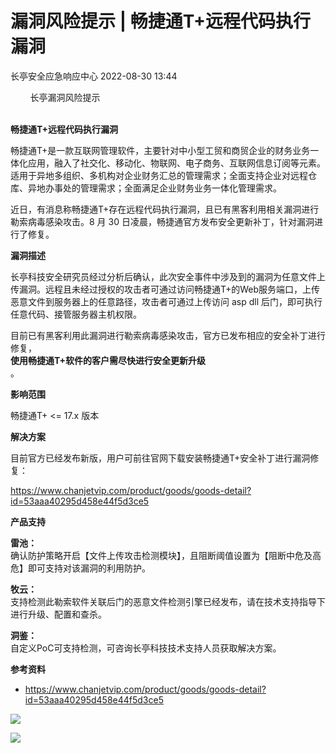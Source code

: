 #  漏洞风险提示 | 畅捷通T+远程代码执行漏洞   
 长亭安全应急响应中心   2022-08-30 13:44  
  
        长亭漏洞风险提示         
  
  
   
**畅捷通T+远程代码执行漏洞**  
  
  
畅捷通T+是一款互联网管理软件，主要针对中小型工贸和商贸企业的财务业务一体化应用，融入了社交化、移动化、物联网、电子商务、互联网信息订阅等元素。适用于异地多组织、多机构对企业财务汇总的管理需求；全面支持企业对远程仓库、异地办事处的管理需求；全面满足企业财务业务一体化管理需求。  
  
  
近日，有消息称畅捷通T+存在远程代码执行漏洞，且已有黑客利用相关漏洞进行勒索病毒感染攻击。8 月 30 日凌晨，畅捷通官方发布安全更新补丁，针对漏洞进行了修复。  
  
**漏洞描述**  
  
  
长亭科技安全研究员经过分析后确认，此次安全事件中涉及到的漏洞为任意文件上传漏洞。远程且未经过授权的攻击者可通过访问畅捷通T+的Web服务端口，上传恶意文件到服务器上的任意路径，攻击者可通过上传访问 asp dll 后门，即可执行任意代码、接管服务器主机权限。  
  
  
目前已有黑客利用此漏洞进行勒索病毒感染攻击，官方已发布相应的安全补丁进行修复，  
**使用畅捷通T+软件的客户需尽快进行安全更新升级**  
。  
  
**影响范围**  
  
  
畅捷通T+ <= 17.x 版本  
  
  
**解决方案**  
  
  
目前官方已经发布新版，用户可前往官网下载安装畅捷通T+安全补丁进行漏洞修复：  
  
https://www.chanjetvip.com/product/goods/goods-detail?id=53aaa40295d458e44f5d3ce5  
  
**产品支持**  
  
  
**雷池：**  
确认防护策略开启【文件上传攻击检测模块】，且阻断阈值设置为【阻断中危及高危】即可支持对该漏洞的利用防护。  
  
  
**牧云：**  
支持检测此勒索软件关联后门的恶意文件检测引擎已经发布，请在技术支持指导下进行升级、配置和查杀。  
  
  
**洞鉴：**  
自定义PoC可支持检测，可咨询长亭科技技术支持人员获取解决方案。  
  
**参考资料**  
  
  
- https://www.chanjetvip.com/product/goods/goods-detail?id=53aaa40295d458e44f5d3ce5  
  
  
  
  
![](https://mmbiz.qpic.cn/mmbiz_gif/7QRTvkK2qC7ia5uzmRe9JvNErXe95W4qTgEKhVa7kdaxpwJXC0oKXeFt5vGN4KmJv2mvcYkYtrd7cev0vkAhY7A/640?wx_fmt=gif "")  
  
![](https://mmbiz.qpic.cn/mmbiz_png/FOh11C4BDicQNLL7alibHawQ5JdyiauzEiaM5dic5Yia00uKVbPY9vHe0GPZ2GVuv6t4icjCBEmabkroJA1PFeUEuYRxQ/640?wx_fmt=png "")  
  
  
